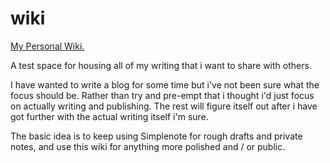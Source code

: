 # wiki

[My Personal Wiki.](https://github.com/Alex-Rafter/wiki/wiki)

A test space for housing all of my writing that i want to share with others.

I have wanted to write a blog for some time but i've not been sure what the focus should be. Rather than try and pre-empt that i thought i'd just focus on actually writing and publishing. The rest will figure itself out after i have got further with the actual writing itself i'm sure.

The basic idea is to keep using Simplenote for rough drafts and private notes, and use this wiki for anything more polished and / or public.

